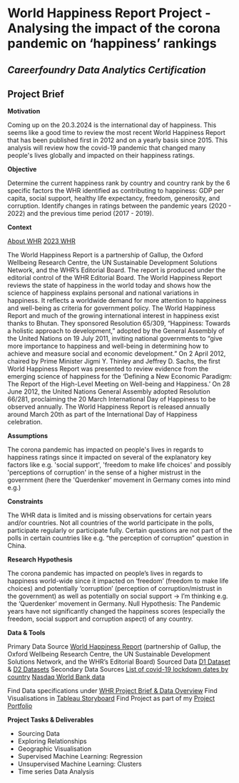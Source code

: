 # World Happiness Report Project - Analysing the impact of the corona pandemic on ‘happiness’ rankings 
## *Careerfoundry Data Analytics Certification*

## Project Brief

**Motivation**

Coming up on the 20.3.2024 is the international day of happiness. This seems like a good time to review the most recent World Happiness Report that has been published first in 2012 and on a yearly basis since 2015. This analysis will review how the covid-19 pandemic that changed many people's lives globally and impacted on their happiness ratings. 


**Objective**

Determine the current happiness rank by country and country rank by the 6 specific factors the WHR identified as contributing to happiness: 
GDP per capita, social support, healthy life expectancy, freedom, generosity, and corruption. Identify changes in ratings between the pandemic years (2020 - 2022) and the previous time period (2017 - 2019).

**Context**

[About WHR](https://worldhappiness.report/about/)
[2023 WHR](https://happiness-report.s3.amazonaws.com/2023/WHR+23.pdf)

The World Happiness Report is a partnership of Gallup, the Oxford Wellbeing Research Centre, the UN Sustainable Development Solutions Network, and the WHR’s Editorial Board. The report is produced under the editorial control of the WHR Editorial Board.
The World Happiness Report reviews the state of happiness in the world today and shows how the science of happiness explains personal and national variations in happiness. It reflects a worldwide demand for more attention to happiness and well-being as criteria for government policy.
The World Happiness Report and much of the growing international interest in happiness exist thanks to Bhutan. They sponsored Resolution 65/309, “Happiness: Towards a holistic approach to development,” adopted by the General Assembly of the United Nations on 19 July 2011, inviting national governments to “give more importance to happiness and well-being in determining how to achieve and measure social and economic development.”
On 2 April 2012, chaired by Prime Minister Jigmi Y. Thinley and Jeffrey D. Sachs, the first World Happiness Report was presented to review evidence from the emerging science of happiness for the ‘Defining a New Economic Paradigm: The Report of the High-Level Meeting on Well-being and Happiness.’ On 28 June 2012, the United Nations General Assembly adopted Resolution 66/281, proclaiming the 20 March International Day of Happiness to be observed annually. The World Happiness Report is released annually around March 20th as part of the International Day of Happiness celebration.

**Assumptions**

The corona pandemic has impacted on people's lives in regards to happiness ratings since it impacted on several of the explanatory key factors like e.g. 'social support', 'freedom to make life choices' and possibly 'perceptions of corruption' in the sense of a higher mistrust in the government (here the 'Querdenker' movement in Germany comes into mind e.g.)

**Constraints**

The WHR data is limited and is missing observations for certain years and/or countries. Not all countries of the world participate in the polls, participate regularly or participate fully. Certain questions are not part of the polls in certain countries like e.g. “the perception of corruption” question in China.

**Research Hypothesis**

The corona pandemic has impacted on people’s lives in regards to happiness world-wide since it impacted on ‘freedom’ (freedom to make life choices) and potentially ‘corruption’ (perception of corruption/mistrust in the government) as well as potentially on social support → I’m thinking e.g. the ‘Querdenker’ movement in Germany.
Null Hypothesis: The Pandemic years have not significantly changed the happiness scores (especially the freedom, social support and corruption aspect) of any country.


**Data & Tools**

Primary Data Source [World Happiness Report](https://worldhappiness.report/data/) (partnership of Gallup, the Oxford Wellbeing Research Centre, the UN Sustainable Development Solutions Network, and the WHR’s Editorial Board)
Sourced Data [D1 Dataset](https://drive.google.com/drive/folders/1j8HFrStrVNhXCKYuiCb0LziBlLAfDkwE?usp=drive_link) & [D2 Datasets](https://drive.google.com/drive/folders/1ssMcAMEfqI3pBdEJ4ACXeTtVefGp9j8k?usp=drive_link)
Secondary Data Sources [List of covid-19 lockdown dates by country](https://www.kaggle.com/datasets/jcyzag/covid19-lockdown-dates-by-country)
[Nasdaq World Bank data](https://data.nasdaq.com/databases/WB)

Find Data specifications under [WHR Project Brief & Data Overview](https://docs.google.com/document/d/1jiYSzOjA3XERfC0jPJZiF1g3zkiXy2s9TRC5hLbQAso/edit) 
Find Visualisations in [Tableau Storyboard](https://public.tableau.com/app/profile/kristin.l.pken/viz/WorldHappinessReport-CoronaPandemicImpact/Beginning?publish=yes) 
Find Project as part of my [Project Portfolio](https://docs.google.com/presentation/d/1qvX03-6EEZWSrtt9ApW6LT-Xnqhv1leqAYnXwFR9AVQ/edit#slide=id.g2c358f50eee_0_130)

**Project Tasks & Deliverables**

- Sourcing Data
- Exploring Relationships
- Geographic Visualisation
- Supervised Machine Learning: Regression
- Unsupervised Machine Learning: Clusters
- Time series Data Analysis

